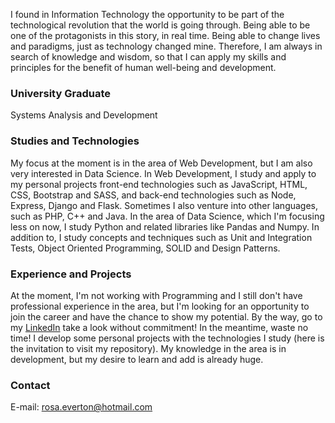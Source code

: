
I found in Information Technology the opportunity to be part of the technological revolution that the world is going through. Being able to be one of the protagonists in this story, in real time. Being able to change lives and paradigms, just as technology changed mine. Therefore, I am always in search of knowledge and wisdom, so that I can apply my skills and principles for the benefit of human well-being and development.


### University Graduate
Systems Analysis and Development

### Studies and Technologies
My focus at the moment is in the area of Web Development, but I am also very interested in Data Science.
In Web Development, I study and apply to my personal projects front-end technologies such as JavaScript, HTML, CSS, Bootstrap and SASS, and back-end technologies such as Node, Express, Django and Flask. Sometimes I also venture into other languages, such as PHP, C++ and Java.
In the area of Data Science, which I'm focusing less on now, I study Python and related libraries like Pandas and Numpy.
In addition to, I study concepts and techniques such as Unit and Integration Tests, Object Oriented Programming, SOLID and Design Patterns.

### Experience and Projects
At the moment, I'm not working with Programming and I still don't have professional experience in the area, but I'm looking for an opportunity to join the career and have the chance to show my potential. By the way, go to my [LinkedIn](www.linkedin.com/in/evertondrosa/) take a look without commitment!
In the meantime, waste no time! I develop some personal projects with the technologies I study (here is the invitation to visit my repository).
My knowledge in the area is in development, but my desire to learn and add is already huge.

### Contact
E-mail: rosa.everton@hotmail.com
